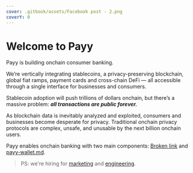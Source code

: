 ```yaml
---
cover: .gitbook/assets/Facebook post - 2.png
coverY: 0
---
```


# Welcome to Payy

Payy is building onchain consumer banking.

We’re vertically integrating stablecoins, a privacy-preserving blockchain, global fiat ramps, payment cards and cross-chain DeFi — all accessible through a single interface for businesses and consumers.

Stablecoin adoption will push trillions of dollars onchain, but there’s a massive problem: _**all transactions are public forever.**_&#x20;

As blockchain data is inevitably analyzed and exploited, consumers and businesses become desperate for privacy. Traditional onchain privacy protocols are complex, unsafe, and unusable by the next billion onchain users.

Payy enables onchain banking with two main components: [Broken link](broken-reference "mention") and [payy-wallet.md](product/payy-wallet.md "mention").

> PS: we're hiring for [marketing](https://polybase.notion.site/Head-of-Marketing-fa176c7548b944d4870fa4bab9b58ddc) and [engineering](https://polybase.notion.site/Staff-Fullstack-Engineer-Rust-React-06175a647cd2447881f2bc20dcdc6db7).
